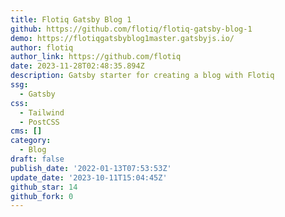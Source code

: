 ```yaml
---
title: Flotiq Gatsby Blog 1
github: https://github.com/flotiq/flotiq-gatsby-blog-1
demo: https://flotiqgatsbyblog1master.gatsbyjs.io/
author: flotiq
author_link: https://github.com/flotiq
date: 2023-11-28T02:48:35.894Z
description: Gatsby starter for creating a blog with Flotiq
ssg:
  - Gatsby
css:
  - Tailwind
  - PostCSS
cms: []
category:
  - Blog
draft: false
publish_date: '2022-01-13T07:53:53Z'
update_date: '2023-10-11T15:04:45Z'
github_star: 14
github_fork: 0
---
```

